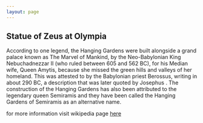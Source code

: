 ```yaml
---
layout: page
---
```


## Statue of Zeus at Olympia

According to one legend, the Hanging Gardens were built alongside a grand palace known as The Marvel of Mankind, by the Neo-Babylonian King Nebuchadnezzar II (who ruled between 605 and 562 BC), for his Median wife, Queen Amytis, because she missed the green hills and valleys of her homeland. This was attested to by the Babylonian priest Berossus, writing in about 290 BC, a description that was later quoted by Josephus . The construction of the Hanging Gardens has also been attributed to the legendary queen Semiramis  and they have been called the Hanging Gardens of Semiramis as an alternative name. 

for more information visit wikipedia page [here](https://en.wikipedia.org/wiki/Hanging_Gardens_of_Babylon)